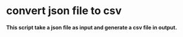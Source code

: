 # convert json file to csv
#### This script take a json file as input and generate a csv file in output.
